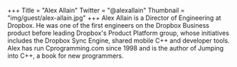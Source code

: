 +++
Title = "Alex Allain"
Twitter = "@alexallain"
Thumbnail = "img/guest/alex-allain.jpg"
+++
Alex Allain is a Director of Engineering at Dropbox. He was one of the first engineers on the Dropbox Business product before leading Dropbox's Product Platform group, whose initiatives includes the Dropbox Sync Engine, shared mobile C++ and developer tools. Alex has run Cprogramming.com since 1998 and is the author of Jumping into C++, a book for new programmers.